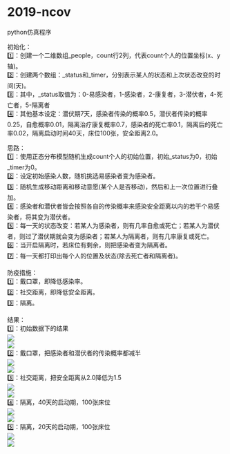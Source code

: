 # 2019-ncov
python仿真程序

初始化：  
1️⃣：创建一个二维数组_people，count行2列，代表count个人的位置坐标(x、y轴)。  
2️⃣：创建两个数组：_status和_timer，分别表示某人的状态和上次状态改变的时间(天)。  
3️⃣：其中，_status取值为：0-易感染者，1-感染者，2-康复者，3-潜伏者，4-死亡者，5-隔离者  
4️⃣：其他基本设定：潜伏期7天，感染者传染的概率0.5，潜伏者传染的概率0.25，自愈概率0.01，隔离治疗康复概率0.7，感染者的死亡率0.1，隔离后的死亡率0.02，隔离启动时间40天，床位100张，安全距离2.0。

思路：  
1️⃣：使用正态分布模型随机生成count个人的初始位置，初始_status为0，初始_timer为0。  
2️⃣：设定初始感染人数，随机挑选易感染者变为感染者。  
3️⃣：随机生成移动距离和移动意愿(某个人是否移动)，然后和上一次位置进行叠加。  
4️⃣：感染者和潜伏者皆会按照各自的传染概率来感染安全距离以内的若干个易感染者，将其变为潜伏者。  
5️⃣：每一天的状态改变：若某人为感染者，则有几率自愈或死亡；若某人为潜伏者，则过了潜伏期就会变为感染者；若某人为隔离者，则有几率康复或死亡。  
6️⃣：当开启隔离时，若床位有剩余，则把感染者变为隔离者。  
7️⃣：每一天都打印出每个人的位置及状态(除去死亡者和隔离者)。

防疫措施：  
1️⃣：戴口罩，即降低感染率。  
2️⃣：社交距离，即降低安全距离。  
3️⃣：隔离。  

结果：  
1️⃣：初始数据下的结果  
![](https://github.com/SoriveZJQ/2019-ncov/blob/main/Figure1_1.png)    
![](https://github.com/SoriveZJQ/2019-ncov/blob/main/Figure1_2.png)  
2️⃣：戴口罩，把感染者和潜伏者的传染概率都减半  
![](https://github.com/SoriveZJQ/2019-ncov/blob/main/Figure2_1.png)      
![](https://github.com/SoriveZJQ/2019-ncov/blob/main/Figure2_2.png)  
3️⃣：社交距离，把安全距离从2.0降低为1.5  
![](https://github.com/SoriveZJQ/2019-ncov/blob/main/Figure3_1.png)  
![](https://github.com/SoriveZJQ/2019-ncov/blob/main/Figure3_2.png)  
4️⃣：隔离，40天的启动期，100张床位  
![](https://github.com/SoriveZJQ/2019-ncov/blob/main/Figure4_1.png)  
![](https://github.com/SoriveZJQ/2019-ncov/blob/main/Figure4_2.png)  
5️⃣：隔离，20天的启动期，100张床位  
![](https://github.com/SoriveZJQ/2019-ncov/blob/main/Figure5_1.png)  
![](https://github.com/SoriveZJQ/2019-ncov/blob/main/Figure5_1.png)

